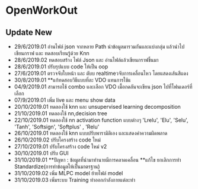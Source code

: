 # OpenWorkOut
## Update New
  - 29/6/2019.01 อ่านไฟล์ json จากหลาย Path นำข้อมูลมารวมกันและแบ่งกลุ่ม แล้วนำไปเขียนกราฟ และ ทดสอบเรียนรู้ด้วย Knn 
  - 28/6/2019.02 ทดสอบสร้าง ไฟล์ Json และ อ่านไฟล์แล้วเขียนกราฟขึ้นมา
  - 28/6/2019.01 ปรับรุปแบบ code ให้เป็น oop
  - 27/6/2019.01 ตรวจจับใบหน้า และ ตับบ realtimeวจับการเคลื่อนไหว โดยแสดงเส้นสีแดง
  - 30/8/2019.01 **แก้ทดสอบวิธีแบบที่ละ VDO แทนการใช้แ
  - 04/9/2019.01 สามารถใช้ combo และเลือก VDO เมื้อกดลันจะเขียน json ไปที่โฟนเดอร์ที่เลือก
  - 07/9/2019.01 เพิ่ม live และ menu show data
  - 20/10/2019.01 ทดลองใช้ knn และ unsupervised learning decomposition
  - 21/10/2019.01 ทดลองใช้ nn,decision tree
  - 22/10/2019.01 ทดลองใช้ nn activation function แบบต่างๆ 'Lrelu', 'Elu', 'Selu', 'Tanh', 'Softsign', 'Softplus' , 'Relu'
  - 26/10/2019.01 ทดลองใช้ knn แบบปรับพารามิติเอง และแสดงค่าความผิดพลาด
  - 26/10/2019.02 ปรับโครงสร้าง code ใหม่
  - 27/10/2019.01 ปรับโครงสร้าง code ใหม่ v2
  - 30/10/2019.01 ปรับ GUI 
  - 31/10/2019.01 **ปัญหา : ข้อมูลที่นำมาทำนายมีการคลาดเคลื่อน **แก้ไข ยกเลิกการทำ Standardize(การทำข้อมูลให้เป็นมาตรฐาน)
  - 31/10/2019.02 เพิ่ม MLPC model ย้ายไฟล์ model
  - 31/10/2019.03 เพิ่มระบบ Training ท่าออกกำลังกายแต่ละท่า
  